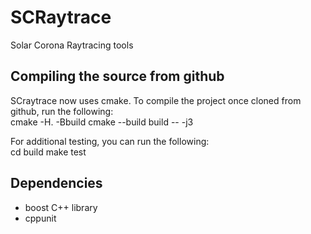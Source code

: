 # SCRaytrace
Solar Corona Raytracing tools

## Compiling the source from github
SCraytrace now uses cmake. To compile the project once cloned from github, run the following:  
cmake -H. -Bbuild
cmake --build build -- -j3

For additional testing, you can run the following:  
cd build
make test

## Dependencies
- boost C++ library
- cppunit

